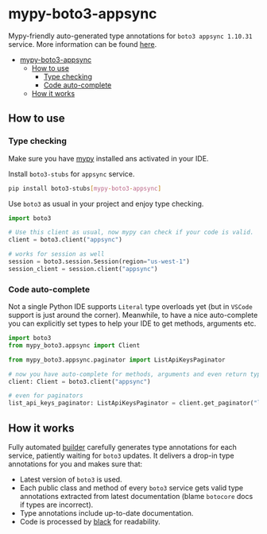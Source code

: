 # mypy-boto3-appsync

Mypy-friendly auto-generated type annotations for `boto3 appsync 1.10.31` service.
More information can be found [here](https://github.com/vemel/mypy_boto3).

- [mypy-boto3-appsync](#mypy-boto3-appsync)
  - [How to use](#how-to-use)
    - [Type checking](#type-checking)
    - [Code auto-complete](#code-auto-complete)
  - [How it works](#how-it-works)

## How to use

### Type checking

Make sure you have [mypy](https://github.com/python/mypy) installed ans activated in your IDE.

Install `boto3-stubs` for `appsync` service.

```bash
pip install boto3-stubs[mypy-boto3-appsync]
```

Use `boto3` as usual in your project and enjoy type checking.

```python
import boto3

# Use this client as usual, now mypy can check if your code is valid.
client = boto3.client("appsync")

# works for session as well
session = boto3.session.Session(region="us-west-1")
session_client = session.client("appsync")

```

### Code auto-complete

Not a single Python IDE supports `Literal` type overloads yet (but in `VSCode` support is just around the corner).
Meanwhile, to have a nice auto-complete you can explicitly set types to help your IDE to get methods, arguments etc.

```python
import boto3
from mypy_boto3.appsync import Client

from mypy_boto3.appsync.paginator import ListApiKeysPaginator

# now you have auto-complete for methods, arguments and even return types
client: Client = boto3.client("appsync")

# even for paginators
list_api_keys_paginator: ListApiKeysPaginator = client.get_paginator("list_api_keys")
```

## How it works

Fully automated [builder](https://github.com/vemel/mypy_boto3) carefully generates
type annotations for each service, patiently waiting for `boto3` updates. It delivers
a drop-in type annotations for you and makes sure that:

- Latest version of `boto3` is used.
- Each public class and method of every `boto3` service gets valid type annotations
  extracted from latest documentation (blame `botocore` docs if types are incorrect).
- Type annotations include up-to-date documentation.
- Code is processed by [black](https://github.com/psf/black) for readability.